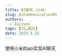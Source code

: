 ```yaml
---
title: AI聊天（小米）
slug: AiCommunicationMi
authors: 
  - Zaitonn
tags: [JS,娱乐]
date: 2023.4.25
---
```


使用小米的api实现AI聊天

<!--truncate-->
